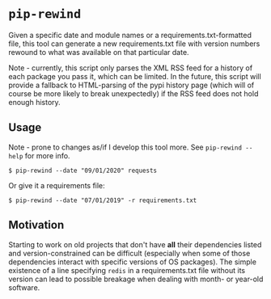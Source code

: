 # `pip-rewind`

Given a specific date and module names or a requirements.txt-formatted file, this tool can generate a new requirements.txt file with version numbers rewound to what was available on that particular date.

Note - currently, this script only parses the XML RSS feed for a history of each package you pass it, which can be limited. In the future, this script will provide a fallback to HTML-parsing of the pypi history page (which will of course be more likely to break unexpectedly) if the RSS feed does not hold enough history.

## Usage

Note - prone to changes as/if I develop this tool more. See `pip-rewind --help` for more info.

```
$ pip-rewind --date "09/01/2020" requests
```

Or give it a requirements file:

```
$ pip-rewind --date "07/01/2019" -r requirements.txt
```

## Motivation

Starting to work on old projects that don't have **all** their dependencies listed and version-constrained can be difficult (especially when some of those dependencies interact with specific versions of OS packages). The simple existence of a line specifying `redis` in a requirements.txt file without its version can lead to possible breakage when dealing with month- or year-old software.
